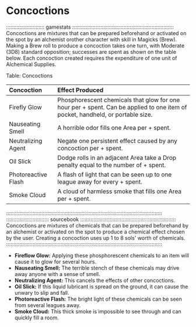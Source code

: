 # Concoctions

:::::::::::::::::::::::::: gamestats :::::::::::::::::::::::::::::::::::::::::::::::::::::::::::::::::::::
Concoctions are mixtures that can be prepared beforehand or activated on
the spot by an alchemist orother character with skill in Magicks (Brew).
Making a Brew roll to produce a concoction takes one turn, with Moderate
(3D8) standard opposition; successes are spent as shown on the table
below. Each concoction created requires the expenditure of one unit of Alchemical Supplies.

Table: Concoctions

| Concoction          | Effect Produced                                                                                                                |
| :------------------ | :----------------------------------------------------------------------------------------------------------------------------- |
| Firefly Glow        | Phosphorescent chemicals that glow for one hour per + spent. Can be applied to one item of pocket, handheld, or portable size. |
| Nauseating Smell    | A horrible odor fills one Area per + spent.                                                                                    |
| Neutralizing Agent  | Negate one persistent effect caused by any concoction per + spent.                                                             |
| Oil Slick           | Dodge rolls in an adjacent Area take a Drop penalty equal to the number of + spent.                                            |
| Photoreactive Flash | A flash of light that can be seen up to one league away for every + spent.                                                     |
| Smoke Cloud         | A cloud of harmless smoke that fills one Area per + spent.                                                                     |
::::::::::::::::::::::::::::::::::::::::::::::::::::::::::::::::::::::::::::::::::::::::::::::::::::::::::
::::::::::::::::::::::::::::: sourcebook :::::::::::::::::::::::::::::::::::::::::::::::::::::::::::::::::
Concoctions are mixtures of chemicals that can be prepared beforehand by an alchemist
or activated on the spot to produce a chemical effect chosen by the user. Creating a concoction
uses up 1 to 8 sols' worth of chemicals.
::::::::::::::::::::::::::::::::::::::::::::::::::::::::::::::::::::::::::::::::::::::::::::::::::::::::::

  - **Fireflow Glow:** Applying these phosphorescent chemicals to an item will cause it to glow for several hours.
  - **Nauseating Smell:** The terrible stench of these chemicals may drive away anyone with a sense of smell.
  - **Neutralizing Agent:** This cancels the effects of other concoctions.
  - **Oil Slick:** If this liquid lubricant is spread on the ground, it can cause the unwary to slip and fall.
  - **Photoreactive Flash:** The bright light of these chemicals can be seen from several leagues away.
  - **Smoke Cloud:** This thick smoke is impossible to see through and can quickly fill a room.

